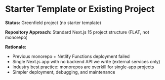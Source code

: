 # Starter Template or Existing Project

**Status:** Greenfield project (no starter template)

**Repository Approach:** Standard Next.js 15 project structure (FLAT, not monorepo)

**Rationale:**
- Previous monorepo + Netlify Functions deployment failed
- Single Next.js app with no backend API we write (external services only)
- Industry best practice: monorepos are overkill for single-app projects
- Simpler deployment, debugging, and maintenance
